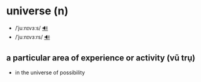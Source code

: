 # universe (n)

- /ˈjuːnɪvɜːs/ [🔊](https://www.oxfordlearnersdictionaries.com/media/english/uk_pron/u/uni/unive/universe__gb_1.mp3)
- /ˈjuːnɪvɜːrs/ [🔊](https://www.oxfordlearnersdictionaries.com/media/english/us_pron/u/uni/unive/universe__us_1.mp3)

## a particular area of experience or activity (vũ trụ)

- in the universe of possibility